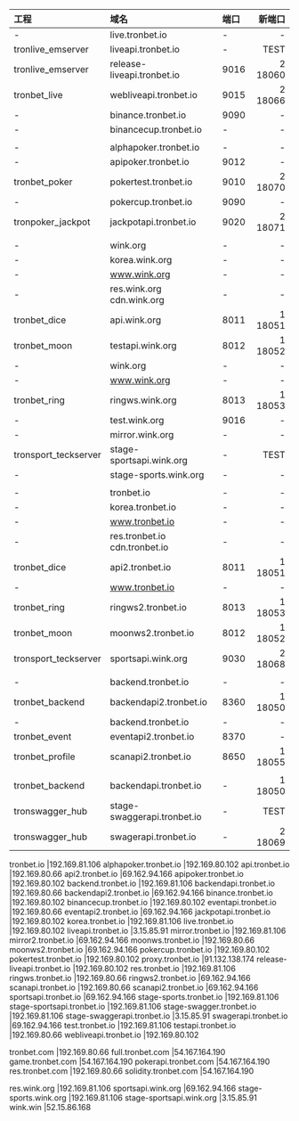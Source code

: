 工程 | 域名 | 端口 | 新端口
:- | :- | :- | -:
-                     | live.tronbet.io                 | -    | -       |
tronlive_emserver     | liveapi.tronbet.io              | -    | TEST    |
tronlive_emserver     | release-liveapi.tronbet.io      | 9016 | 2 18060 |
tronbet_live          | webliveapi.tronbet.io           | 9015 | 2 18066 |
-                     | binance.tronbet.io              | 9090 | -       |
-                     | binancecup.tronbet.io           | -    | -       |
||||
-                     | alphapoker.tronbet.io           | -    | -       |
-                     | apipoker.tronbet.io             | 9012 | -       |
tronbet_poker         | pokertest.tronbet.io            | 9010 | 2 18070 |
-                     | pokercup.tronbet.io             | 9090 | -       |
tronpoker_jackpot     | jackpotapi.tronbet.io           | 9020 | 2 18071 |
||||
-                     | wink.org                        | -    | -       |
-                     | korea.wink.org                  | -    | -       |
-                     | www.wink.org                    | -    | -       |
-                     | res.wink.org cdn.wink.org       | -    | -       |
tronbet_dice          | api.wink.org                    | 8011 | 1 18051 |
tronbet_moon          | testapi.wink.org                | 8012 | 1 18052 |
-                     | wink.org                        | -    | -       |
-                     | www.wink.org                    | -    | -       |
tronbet_ring          | ringws.wink.org                 | 8013 | 1 18053 |
-                     | test.wink.org                   | 9016 | -       |
-                     | mirror.wink.org                 | -    | -       |
tronsport_teckserver  | stage-sportsapi.wink.org        | -    | TEST    |
-                     | stage-sports.wink.org           | -    | -       |
||||
-                     | tronbet.io                      | -    | -       |
-                     | korea.tronbet.io                | -    | -       |
-                     | www.tronbet.io                  | -    | -       |
-                     | res.tronbet.io cdn.tronbet.io   | -    | -       |
tronbet_dice          | api2.tronbet.io                 | 8011 | 1 18051 |
-                     | www.tronbet.io                  | -    | -       |
tronbet_ring          | ringws2.tronbet.io              | 8013 | 1 18053 |
tronbet_moon          | moonws2.tronbet.io              | 8012 | 1 18052 |
tronsport_teckserver  | sportsapi.wink.org              | 9030 | 2 18068 |
||||
-                     | backend.tronbet.io              | -    | -       |
tronbet_backend       | backendapi2.tronbet.io          | 8360 | 1 18050 |
-                     | backend.tronbet.io              | -    | -       |
tronbet_event         | eventapi2.tronbet.io            | 8370 | -       |
tronbet_profile       | scanapi2.tronbet.io             | 8650 | 1 18055 |
||||
tronbet_backend       | backendapi.tronbet.io           | -    | 1 18050 |
tronswagger_hub       | stage-swaggerapi.tronbet.io     | -    | TEST    |
tronswagger_hub       | swagerapi.tronbet.io            | -    | 2 18069 |


tronbet.io                      |192.169.81.106
alphapoker.tronbet.io           |192.169.80.102
api.tronbet.io                  |192.169.80.66
api2.tronbet.io                 |69.162.94.166
apipoker.tronbet.io             |192.169.80.102
backend.tronbet.io              |192.169.81.106
backendapi.tronbet.io           |192.169.80.66
backendapi2.tronbet.io          |69.162.94.166
binance.tronbet.io              |192.169.80.102
binancecup.tronbet.io           |192.169.80.102
eventapi.tronbet.io             |192.169.80.66
eventapi2.tronbet.io            |69.162.94.166
jackpotapi.tronbet.io           |192.169.80.102
korea.tronbet.io                |192.169.81.106
live.tronbet.io                 |192.169.80.102
liveapi.tronbet.io              |3.15.85.91
mirror.tronbet.io               |192.169.81.106
mirror2.tronbet.io              |69.162.94.166
moonws.tronbet.io               |192.169.80.66
moonws2.tronbet.io              |69.162.94.166
pokercup.tronbet.io             |192.169.80.102
pokertest.tronbet.io            |192.169.80.102
proxy.tronbet.io                |91.132.138.174
release-liveapi.tronbet.io      |192.169.80.102
res.tronbet.io                  |192.169.81.106
ringws.tronbet.io               |192.169.80.66
ringws2.tronbet.io              |69.162.94.166
scanapi.tronbet.io              |192.169.80.66
scanapi2.tronbet.io             |69.162.94.166
sportsapi.tronbet.io            |69.162.94.166
stage-sports.tronbet.io         |192.169.81.106
stage-sportsapi.tronbet.io      |192.169.81.106
stage-swagger.tronbet.io        |192.169.81.106
stage-swaggerapi.tronbet.io     |3.15.85.91
swagerapi.tronbet.io            |69.162.94.166
test.tronbet.io                 |192.169.81.106
testapi.tronbet.io              |192.169.80.66
webliveapi.tronbet.io           |192.169.80.102

tronbet.com                     |192.169.80.66
full.tronbet.com                |54.167.164.190
game.tronbet.com                |54.167.164.190
pokerapi.tronbet.com            |54.167.164.190
res.tronbet.com                 |192.169.80.66
solidity.tronbet.com            |54.167.164.190

res.wink.org                    |192.169.81.106
sportsapi.wink.org              |69.162.94.166
stage-sports.wink.org           |192.169.81.106
stage-sportsapi.wink.org        |3.15.85.91
wink.win                        |52.15.86.168